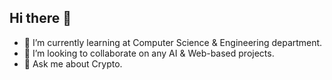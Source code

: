 ## Hi there 👋

- 🌱 I’m currently learning at Computer Science & Engineering department.
- 👯 I’m looking to collaborate on any AI & Web-based projects.
- 💬 Ask me about Crypto.
<!--
**K-KChamara/K-KChamara** is a ✨ _special_ ✨ repository because its `README.md` (this file) appears on your GitHub profile.

Here are some ideas to get you started:

- 🔭 I’m currently working on ...


- 🤔 I’m looking for help with ...

- 📫 How to reach me: ...
- 😄 Pronouns: ...
- ⚡ Fun fact: ...
-->
